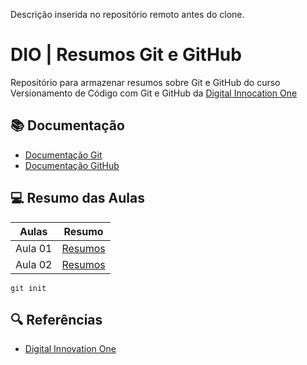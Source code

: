 Descrição inserida no repositório remoto antes do clone.
# DIO | Resumos Git e GitHub

Repositório para armazenar resumos sobre Git e GitHub do curso Versionamento de Código com Git e GitHub da [Digital Innocation One](https://web.dio.me/course/versionamento-de-codigo-com-git-e-github/learning/599dd3dd-d189-474f-a55c-22f37b4472da?back=/track/coding-future-gft-desenvolvimento-java-com-ia&tab=undefined&moduleId=undefined)  

## 📚 Documentação
- [Documentação Git](https://git-scm.com/doc)
- [Documentação GitHub](https://docs.github.com/pt)

## 💻 Resumo das Aulas
| Aulas | Resumo |
| ----- | ------- |
| Aula 01 | [Resumos]() |
| Aula 02 | [Resumos]() |

```
git init
```
## 🔍 Referências
- [Digital Innovation One]()
